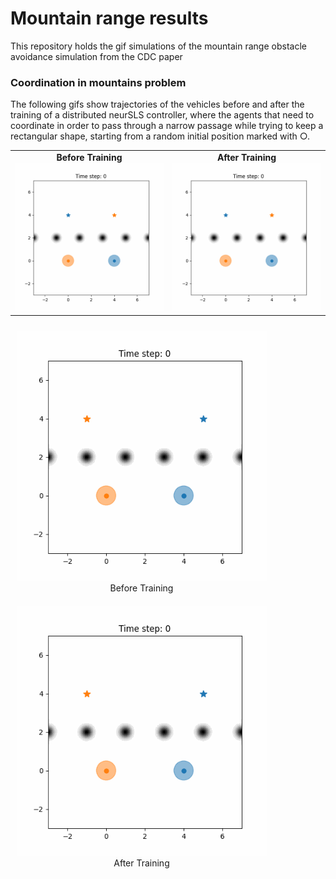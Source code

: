 # Mountain range results 
This repository holds the gif simulations of the mountain range obstacle avoidance simulation from the CDC paper



### Coordination in mountains problem 

The following gifs show trajectories of the vehicles before and after the training of a distributed neurSLS controller, where the agents that need to coordinate in order to pass through a narrow passage while trying to keep a rectangular shape, starting from a random initial position marked with &#9675;.

<table>
  <tr>
    <td align="center">
      <b>Before Training</b><br>
      <img src="./figures/CL_diag_ref.gif" alt="Before Training" width="350"/>
    </td>
    <td align="center">
      <b>After Training</b><br>
      <img src="./figures/CL_diag_trained.gif" alt="After Training" width="350"/>
    </td>
  </tr>
</table>

<p align="center">
  <figure style="display:inline-block; text-align:center; margin:10px;">
    <img src="./figures/CL_direct_ref-1.gif" alt="robot_trajectories_before_training" width="400"/>
    <figcaption>Before Training</figcaption>
  </figure>
  <figure style="display:inline-block; text-align:center; margin:10px;">
    <img src="./figures/CL_direct_trained.gif" alt="robot_trajectories_after_training_a" width="400"/>
    <figcaption>After Training</figcaption>
  </figure>
</p>

